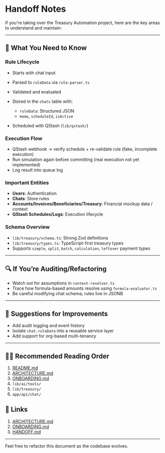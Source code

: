 # Handoff Notes

If you're taking over the Treasury Automation project, here are the key areas to understand and maintain:

---

## 📌 What You Need to Know

### Rule Lifecycle

* Starts with chat input
* Parsed to `ruleData` via `rule-parser.ts`
* Validated and evaluated
* Stored in the `chats` table with:

  * `ruleData`: Structured JSON
  * `memo`, `scheduleId`, `isActive`
* Scheduled with QStash (`lib/qstash/`)

### Execution Flow

* QStash webhook → verify schedule + re-validate rule (fake, incomplete execution)
* Run simulation again before committing (real execution not yet implemented)
* Log result into queue log

### Important Entities

* **Users**: Authentication
* **Chats**: Store rules
* **Accounts/Invoices/Beneficiaries/Treasury**: Financial mockup data / context
* **QStash Schedules/Logs**: Execution lifecycle

### Schema Overview

* `lib/treasury/schema.ts`: Strong Zod definitions
* `lib/treasury/types.ts`: TypeScript-first treasury types
* Supports `simple`, `split`, `batch`, `calculation`, `leftover` payment types

---

## 🔍 If You’re Auditing/Refactoring

* Watch out for assumptions in `context-resolver.ts`
* Trace how formula-based amounts resolve using `formula-evaluator.ts`
* Be careful modifying chat schema; rules live in JSONB

---

## 🧱 Suggestions for Improvements

* Add audit logging and event history
* Isolate `chat.ruleData` into a reusable service layer
* Add support for org-based multi-tenancy

---

## 🧑‍🏫 Recommended Reading Order

1. [README.md](../README.md)
2. [ARCHITECTURE.md](./ARCHITECTURE.md)
3. [ONBOARDING.md](./ONBOARDING.md)
4. `lib/ai/tools/`
5. `lib/treasury/`
6. `app/api/chat/`

## 📌 Links

1. [ARCHITECTURE.md](./ARCHITECTURE.md)
2. [ONBOARDING.md](./ONBOARDING.md)
3. [HANDOFF.md](./HANDOFF.md)

---

Feel free to refactor this document as the codebase evolves.
